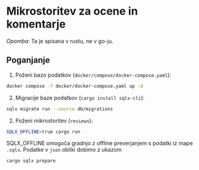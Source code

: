# Mikrostoritev za ocene in komentarje

*Opomba*: Ta je spisana v rustu, ne v go-ju.

## Poganjanje
1. Poženi bazo podatkov (`docker/compose/docker-compose.yaml`):
```bash
docker compose -f docker/docker-compose.yaml up -d
```
2. Migracije baze podatkov (`cargo install sqlx-cli`):
```bash
sqlx migrate run --source db/migrations
```
2. Poženi mikrostoritev (`reviews`):
```bash
SQLX_OFFLINE=true cargo run
```
SQLX_OFFLINE omogoča gradnjo z offline preverjanjem s podatki iz mape `.sqlx`.
Podatke v `json` obliki dobimo z ukazom
```bash
cargo sqlx prepare
```
